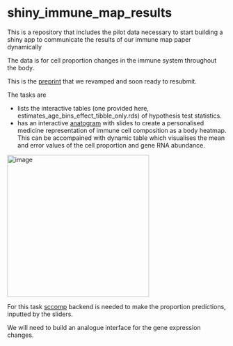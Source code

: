 # shiny_immune_map_results
This is a repository that includes the pilot data necessary to start building a shiny app to communicate the results of our immune map paper dynamically

The data is for cell proportion changes in the immune system throughout the body. 

This is the [preprint](https://www.biorxiv.org/content/10.1101/2023.06.08.542671v3) that we revamped and soon ready to resubmit.

The tasks are

- lists the interactive tables (one provided here, estimates_age_bins_effect_tibble_only.rds) of hypothesis test statistics. 
- has an interactive [anatogram](https://github.com/jespermaag/gganatogram) with slides to create a personalised medicine representation of immune cell composition as a body heatmap. This can be accompained with dynamic table which visualises the mean and error values of the cell proportion and gene RNA abundance.

 <img width="326" alt="image" src="https://github.com/user-attachments/assets/0bcd17e8-7665-423a-8993-9c0074068705">

 For this task [sccomp](https://github.com/MangiolaLaboratory/sccomp) backend is needed to make the proportion predictions, inputted by the sliders.

We will need to build an analogue interface for the gene expression changes.
